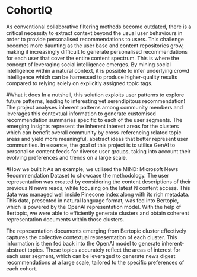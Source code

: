 # CohortIQ
As conventional collaborative filtering methods become outdated, there is a critical necessity to extract context beyond the usual user behaviours in order to provide personalised recommendations to users. This challenge becomes more daunting as the user base and content repositories grow, making it increasingly difficult to generate personalised recommendations for each user that cover the entire content spectrum. This is where the concept of leveraging social intelligence emerges. By mining social intelligence within a natural context, it is possible to infer underlying crowd intelligence which can be harnessed to produce higher-quality results compared to relying solely on explicitly assigned topic tags.

#What it does
In a nutshell, this solution exploits user patterns to explore future patterns, leading to interesting yet serendipitous recommendation! The project analyses inherent patterns among community members and leverages this contextual information to generate customised recommendation summaries specific to each of the user segments. The emerging insights represent the inherent interest areas for the clusters which can benefit overall community by cross-referencing related topic areas and yield more meaningful, abstract ideas that better represent user communities. In essence, the goal of this project is to utilise GenAI to personalise content feeds for diverse user groups, taking into account their evolving preferences and trends on a large scale.

#How we built it
As an example, we utilised the MIND: Microsoft News Recommendation Dataset to showcase the methodology. The user representation was created by considering the content descriptions of their previous N news reads, while focusing on the latest N content access. This data was managed well inside Pinecone index along with its rich metadata. This data, presented in natural language format, was fed into Bertopic, which is powered by the OpenAI representation model. With the help of Bertopic, we were able to efficiently generate clusters and obtain coherent representation documents within those clusters.

The representation documents emerging from Bertopic cluster effectively captures the collective contextual representation of each cluster. This information is then fed back into the OpenAI model to generate inherent-abstract topics. These topics accurately reflect the areas of interest for each user segment, which can be leveraged to generate news digest recommendations at a large scale, tailored to the specific preferences of each cohort.


